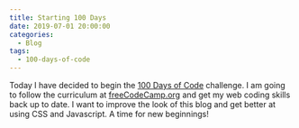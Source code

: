 ```yaml
---
title: Starting 100 Days
date: 2019-07-01 20:00:00
categories:
  - Blog
tags:
  - 100-days-of-code
---
```


Today I have decided to begin the [100 Days of Code](https://www.100daysofcode.com/) challenge. I am going to follow the curriculum at [freeCodeCamp.org](https://www.freecodecamp.org/) and get my web coding skills back up to date. I want to improve the look of this blog and get better at using CSS and Javascript. A time for new beginnings!
